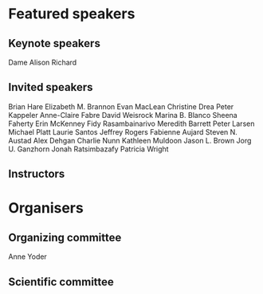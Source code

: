 # Featured speakers

## Keynote speakers
Dame Alison Richard

## Invited speakers
Brian Hare
Elizabeth M. Brannon
Evan MacLean
Christine Drea
Peter Kappeler
Anne-Claire Fabre
David Weisrock
Marina B. Blanco
Sheena Faherty
Erin McKenney
Fidy Rasambainarivo
Meredith Barrett
Peter Larsen
Michael Platt
Laurie Santos
Jeffrey Rogers
Fabienne Aujard
Steven N. Austad
Alex Dehgan
Charlie Nunn
Kathleen Muldoon
Jason L. Brown
Jorg U. Ganzhorn
Jonah Ratsimbazafy
Patricia Wright


## Instructors


# Organisers


## Organizing committee
Anne Yoder 

## Scientific committee
